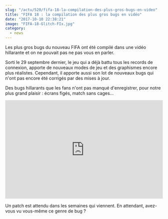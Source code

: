 ```yaml
--- 
slug: "/actu/520/fifa-18-la-compilation-des-plus-gros-bugs-en-video"
title: "FIFA 18 : la compilation des plus gros bugs en vidéo"
date: "2017-10-10 22:38:21"
image: "FIFA-18-Glitch-FIx.jpg"
category:
  - news
---
```

<p>Les plus gros bugs du nouveau FIFA ont été compilé dans une vidéo hillarante et on ne pouvait pas ne pas vous en parler.</p>

<p>Sorti le 29 septembre dernier, le jeu qui a déjà battu tous les records de connexion, apporte de nouveaux modes de jeu et des graphismes encore plus réalistes. Cependant, il apporte aussi son lot de nouveaux bugs qui n'ont pas encore été corrigés par des mises à jour.</p>

<p>Des bugs hillarants que les fans n'ont pas manqué d'enregistrer, pour notre plus grand plaisir : écrans figés, match sans cages...</p>
<iframe width="100%" height="315" src="https://www.youtube.com/embed/0C0J8I2Azwg" frameborder="0" allowfullscreen></iframe>
<p>Un patch est attendu dans les semaines qui viennent. En attendant, avez-vous vu vous-même ce genre de bug ?</p>